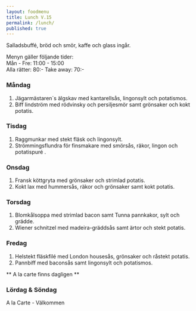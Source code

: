 ```yaml
---
layout: foodmenu
title: Lunch V.15
permalink: /lunch/
published: true
---
```

Salladsbuffé, bröd och smör, kaffe och glass ingår.

Menyn gäller följande tider:  
Mån - Fre: 11:00 - 15:00  
Alla rätter: 80:- Take away: 70:- 

### Måndag

1. Jägarmästaren´s älgskav med kantarellsås, lingonsylt och potatismos.
2. Biff lindström med rödvinsky och persiljesmör samt grönsaker och kokt potatis.

### Tisdag

1. Raggmunkar med stekt fläsk och lingonsylt.
2. Strömmingsflundra för finsmakare med smörsås, räkor, lingon och potatispuré .


### Onsdag

1. Fransk köttgryta med grönsaker och strimlad potatis.
2. Kokt lax med hummersås, räkor och grönsaker samt kokt potatis.

### Torsdag
 
1. Blomkålsoppa med strimlad bacon samt Tunna pannkakor, sylt och grädde.
2. Wiener schnitzel med madeira-gräddsås samt ärtor och stekt potatis.
 
### Fredag
 
1. Helstekt fläskfilé med London housesås, grönsaker och råstekt potatis.
2. Pannbiff med baconsås samt lingonsylt och potatismos.

** A la carte finns dagligen **  

### Lördag & Söndag
A la Carte - Välkommen
